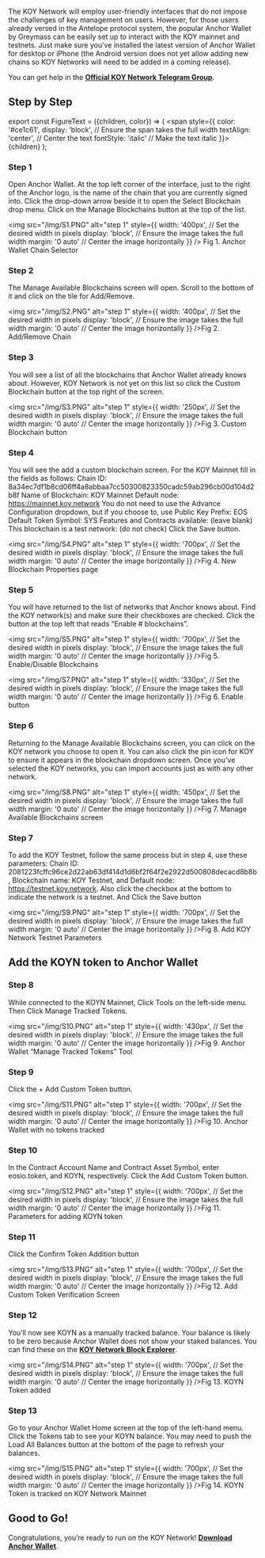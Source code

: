 <!-- ## How to: Add KOY Network to Anchor Wallet -->

The KOY Network will employ user-friendly interfaces that do not impose the challenges of key management on users. However, for those users already versed in the Antelope protocol system, the popular Anchor Wallet by Greymass can be easily set up to interact with the KOY mainnet and testnets. Just make sure you’ve installed the latest version of Anchor Wallet for desktop or iPhone (the Android version does not yet allow adding new chains so KOY Networks will need to be added in a coming release). 

You can get help in the **[Official KOY Network Telegram Group](https://t.me/koyblockchain)**.

## Step by Step

export const FigureText = ({children, color}) => (
  <span
    style={{
      color: '#ce1c61',
      display: 'block', // Ensure the span takes the full width
      textAlign: 'center', // Center the text
      fontStyle: 'italic' // Make the text italic
    }}>
    {children}
  </span>
);

### Step 1

Open Anchor Wallet. At the top left corner of the interface, just to the right of the Anchor logo, is the name of the chain that you are currently signed into. Click the drop-down arrow beside it to open the Select Blockchain drop menu. Click on the Manage Blockchains button at the top of the list.

<!-- ![step 1](/img/S1.PNG)<FigureText>Fig 1. Anchor Wallet Chain Selector</FigureText> -->
<img
    src="/img/S1.PNG"
    alt="step 1"
    style={{
      width: '400px', // Set the desired width in pixels
      display: 'block', // Ensure the image takes the full width
      margin: '0 auto' // Center the image horizontally
    }}
  />
  <FigureText>Fig 1. Anchor Wallet Chain Selector</FigureText>

### Step 2

The Manage Available Blockchains screen will open. Scroll to the bottom of it and click on the tile for Add/Remove.

<img
    src="/img/S2.PNG"
    alt="step 1"
    style={{
      width: '400px', // Set the desired width in pixels
      display: 'block', // Ensure the image takes the full width
      margin: '0 auto' // Center the image horizontally
    }}
  /><FigureText>Fig 2. Add/Remove Chain</FigureText>

### Step 3

You will see a list of all the blockchains that Anchor Wallet already knows about. However, KOY Network is not yet on this list so click the Custom Blockchain button at the top right of the screen.

<img
    src="/img/S3.PNG"
    alt="step 1"
    style={{
      width: '250px', // Set the desired width in pixels
      display: 'block', // Ensure the image takes the full width
      margin: '0 auto' // Center the image horizontally
    }}
  /><FigureText>Fig 3. Custom Blockchain button</FigureText>

### Step 4

You will see the add a custom blockchain screen. For the KOY Mainnet fill in the fields as follows:
Chain ID: 8a34ec7df1b8cd06ff4a8abbaa7cc50300823350cadc59ab296cb00d104d2b8f
Name of Blockchain: KOY Mainnet
Default node: https://mainnet.koy.network
You do not need to use the Advance Configuration dropdown, but if you choose to, use
Public Key Prefix: EOS
Default Token Symbol: SYS
Features and Contracts available: (leave blank)
This blockchain is a test network: (do not check)
Click the Save button.

<img
    src="/img/S4.PNG"
    alt="step 1"
    style={{
      width: '700px', // Set the desired width in pixels
      display: 'block', // Ensure the image takes the full width
      margin: '0 auto' // Center the image horizontally
    }}
  /><FigureText>Fig 4. New Blockchain Properties page</FigureText>

### Step 5

You will have returned to the list of networks that Anchor knows about. Find the KOY network(s) and make sure their checkboxes are checked. Click the button at the top left that reads “Enable # blockchains”.

<img
    src="/img/S5.PNG"
    alt="step 1"
    style={{
      width: '700px', // Set the desired width in pixels
      display: 'block', // Ensure the image takes the full width
      margin: '0 auto' // Center the image horizontally
    }}
  /><FigureText>Fig 5. Enable/Disable Blockchains</FigureText><br/>

<img
    src="/img/S7.PNG"
    alt="step 1"
    style={{
      width: '330px', // Set the desired width in pixels
      display: 'block', // Ensure the image takes the full width
      margin: '0 auto' // Center the image horizontally
    }}
  /><FigureText>Fig 6. Enable button</FigureText>

### Step 6

Returning to the Manage Available Blockchains screen, you can click on the KOY network you choose to open it. You can also click the pin icon for KOY to ensure it appears in the blockchain dropdown screen. Once you’ve selected the KOY networks, you can import accounts just as with any other network.

<img
    src="/img/S8.PNG"
    alt="step 1"
    style={{
      width: '450px', // Set the desired width in pixels
      display: 'block', // Ensure the image takes the full width
      margin: '0 auto' // Center the image horizontally
    }}
  /><FigureText>Fig 7. Manage Available Blockchains screen</FigureText>

### Step 7

To add the KOY Testnet, follow the same process but in step 4, use these parameters:
Chain ID: 2081223fcffc96ce2d22ab63df414d1d6bf2f64f2e2922d500808decacd8b8b,
Blockchain name: KOY Testnet, and Default node: https://testnet.koy.network. Also click the checkbox at
the bottom to indicate the network is a testnet. And Click the Save button

<img
    src="/img/S9.PNG"
    alt="step 1"
    style={{
      width: '700px', // Set the desired width in pixels
      display: 'block', // Ensure the image takes the full width
      margin: '0 auto' // Center the image horizontally
    }}
  /><FigureText>Fig 8. Add KOY Network Testnet Parameters</FigureText>

## Add the KOYN token to Anchor Wallet

### Step 8

While connected to the KOYN Mainnet, Click Tools on the left-side menu. Then Click Manage Tracked Tokens.

<img
    src="/img/S10.PNG"
    alt="step 1"
    style={{
      width: '430px', // Set the desired width in pixels
      display: 'block', // Ensure the image takes the full width
      margin: '0 auto' // Center the image horizontally
    }}
  /><FigureText>Fig 9. Anchor Wallet “Manage Tracked Tokens” Tool</FigureText>

### Step 9

Click the + Add Custom Token button.

<img
    src="/img/S11.PNG"
    alt="step 1"
    style={{
      width: '700px', // Set the desired width in pixels
      display: 'block', // Ensure the image takes the full width
      margin: '0 auto' // Center the image horizontally
    }}
  /><FigureText>Fig 10. Anchor Wallet with no tokens tracked</FigureText>

### Step 10

In the Contract Account Name and Contract Asset Symbol, enter eosio.token, and KOYN, respectively. Click the Add Custom Token button.

<img
    src="/img/S12.PNG"
    alt="step 1"
    style={{
      width: '700px', // Set the desired width in pixels
      display: 'block', // Ensure the image takes the full width
      margin: '0 auto' // Center the image horizontally
    }}
  /><FigureText>Fig 11. Parameters for adding KOYN token</FigureText>

### Step 11

 Click the Confirm Token Addition button

<img
    src="/img/S13.PNG"
    alt="step 1"
    style={{
      width: '700px', // Set the desired width in pixels
      display: 'block', // Ensure the image takes the full width
      margin: '0 auto' // Center the image horizontally
    }}
  /><FigureText>Fig 12. Add Custom Token Verification Screen</FigureText>

### Step 12

You’ll now see KOYN as a manually tracked balance. Your balance is likely to be zero because Anchor Wallet does not show your staked balances. You can find these on the **[KOY Network Block Explorer](https://explorer.koynetwork.io/)**.


<img
    src="/img/S14.PNG"
    alt="step 1"
    style={{
      width: '700px', // Set the desired width in pixels
      display: 'block', // Ensure the image takes the full width
      margin: '0 auto' // Center the image horizontally
    }}
  /><FigureText>Fig 13. KOYN Token added</FigureText>

### Step 13

Go to your Anchor Wallet Home screen at the top of the left-hand menu. Click the Tokens tab to see your KOYN balance. You may need to push the Load All Balances button at the bottom of the page to refresh your balances.

<img
    src="/img/S15.PNG"
    alt="step 1"
    style={{
      width: '700px', // Set the desired width in pixels
      display: 'block', // Ensure the image takes the full width
      margin: '0 auto' // Center the image horizontally
    }}
  /><FigureText>Fig 14. KOYN Token is tracked on KOY Network Mainnet</FigureText>

## Good to Go!

Congratulations, you’re ready to run on the KOY Network!
**[Download Anchor Wallet](https://www.greymass.com/anchor)**.

<!-- ![Anchor](/img/S16.PNG) -->